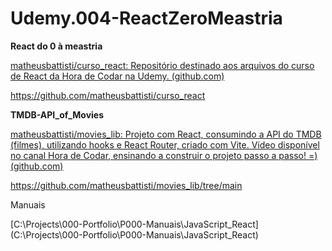 # Udemy.004-ReactZeroMeastria

**React do 0 à meastria**

[matheusbattisti/curso_react: Repositório destinado aos arquivos do curso de React da Hora de Codar na Udemy. (github.com)](https://github.com/matheusbattisti/curso_react)

https://github.com/matheusbattisti/curso_react

**TMDB-API_of_Movies**

[matheusbattisti/movies_lib: Projeto com React, consumindo a API do TMDB (filmes), utilizando hooks e React Router, criado com Vite. Vídeo disponível no canal Hora de Codar, ensinando a construir o projeto passo a passo! =) (github.com)](https://github.com/matheusbattisti/movies_lib/tree/main)

https://github.com/matheusbattisti/movies_lib/tree/main


Manuais

[C:\Projects\000-Portfolio\P000-Manuais\JavaScript_React\](C:\Projects\000-Portfolio\P000-Manuais\JavaScript_React\)

